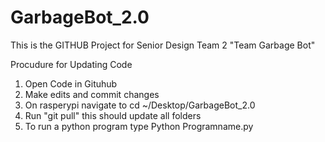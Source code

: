 # GarbageBot_2.0

This is the GITHUB Project for Senior Design Team 2 "Team Garbage Bot" 

Procudure for Updating Code 
1) Open Code in Gituhub 
2) Make edits and commit changes 
3) On rasperypi navigate to cd ~/Desktop/GarbageBot_2.0
4) Run "git pull" this should update all folders 
5) To run a python program type Python Programname.py
